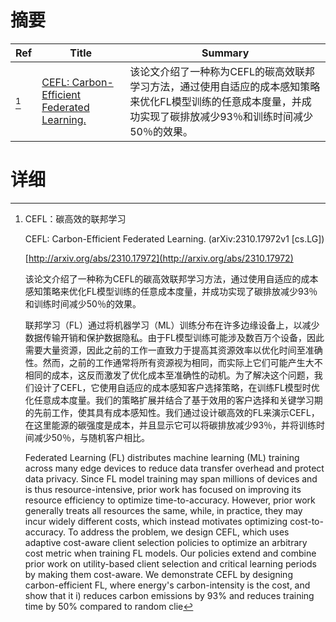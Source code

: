 # 摘要

| Ref | Title | Summary |
| --- | --- | --- |
| [^1] | [CEFL: Carbon-Efficient Federated Learning.](http://arxiv.org/abs/2310.17972) | 该论文介绍了一种称为CEFL的碳高效联邦学习方法，通过使用自适应的成本感知策略来优化FL模型训练的任意成本度量，并成功实现了碳排放减少93％和训练时间减少50％的效果。 |

# 详细

[^1]: CEFL：碳高效的联邦学习

    CEFL: Carbon-Efficient Federated Learning. (arXiv:2310.17972v1 [cs.LG])

    [http://arxiv.org/abs/2310.17972](http://arxiv.org/abs/2310.17972)

    该论文介绍了一种称为CEFL的碳高效联邦学习方法，通过使用自适应的成本感知策略来优化FL模型训练的任意成本度量，并成功实现了碳排放减少93％和训练时间减少50％的效果。

    

    联邦学习（FL）通过将机器学习（ML）训练分布在许多边缘设备上，以减少数据传输开销和保护数据隐私。由于FL模型训练可能涉及数百万个设备，因此需要大量资源，因此之前的工作一直致力于提高其资源效率以优化时间至准确性。然而，之前的工作通常将所有资源视为相同，而实际上它们可能产生大不相同的成本，这反而激发了优化成本至准确性的动机。为了解决这个问题，我们设计了CEFL，它使用自适应的成本感知客户选择策略，在训练FL模型时优化任意成本度量。我们的策略扩展并结合了基于效用的客户选择和关键学习期的先前工作，使其具有成本感知性。我们通过设计碳高效的FL来演示CEFL，在这里能源的碳强度是成本，并且显示它可以将碳排放减少93％，并将训练时间减少50％，与随机客户相比。

    Federated Learning (FL) distributes machine learning (ML) training across many edge devices to reduce data transfer overhead and protect data privacy. Since FL model training may span millions of devices and is thus resource-intensive, prior work has focused on improving its resource efficiency to optimize time-to-accuracy. However, prior work generally treats all resources the same, while, in practice, they may incur widely different costs, which instead motivates optimizing cost-to-accuracy. To address the problem, we design CEFL, which uses adaptive cost-aware client selection policies to optimize an arbitrary cost metric when training FL models. Our policies extend and combine prior work on utility-based client selection and critical learning periods by making them cost-aware. We demonstrate CEFL by designing carbon-efficient FL, where energy's carbon-intensity is the cost, and show that it i) reduces carbon emissions by 93\% and reduces training time by 50% compared to random clie
    

